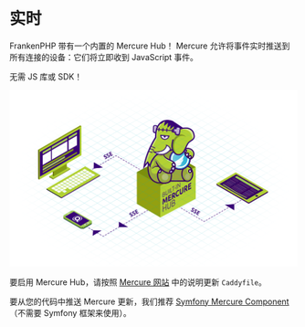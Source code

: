 # 实时

FrankenPHP 带有一个内置的 Mercure Hub！
Mercure 允许将事件实时推送到所有连接的设备：它们将立即收到 JavaScript 事件。

无需 JS 库或 SDK！

![Mercure](../mercure-hub.png)

要启用 Mercure Hub，请按照 [Mercure 网站](https://mercure.rocks/docs/hub/config) 中的说明更新 `Caddyfile`。

要从您的代码中推送 Mercure 更新，我们推荐 [Symfony Mercure Component](https://symfony.com/components/Mercure)（不需要 Symfony 框架来使用）。
